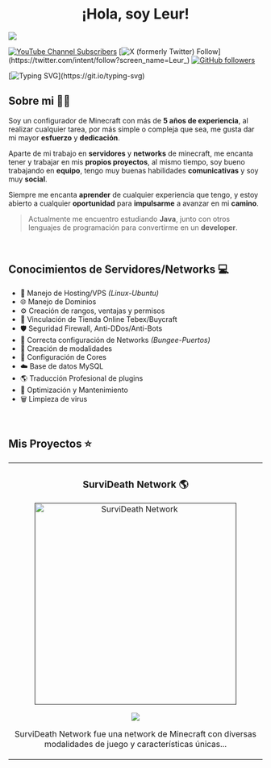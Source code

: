 <div align="center">
<h1 align="center">¡Hola, soy Leur!</h1>
</div>
 <img src="https://i.imgur.com/b3yzmfR.jpg"> 

[![YouTube Channel Subscribers](https://img.shields.io/youtube/channel/subscribers/UCxt8c9CxCk9IjieMTRMJBEg)](https://www.youtube.com/@leur_?sub_confirmation=1)
[![X (formerly Twitter) Follow](https://img.shields.io/twitter/follow/Leur_)](https://twitter.com/intent/follow?screen_name=Leur_)
[![GitHub followers](https://img.shields.io/github/followers/leurcraft?style=social)](https://github.com/Leurcraft)

[![Typing SVG](https://readme-typing-svg.demolab.com?font=Roboto+Mono&pause=1000&color=51FF73&vCenter=true&random=false&width=500&lines=El+configurador+perfecto+para+ti...)](https://git.io/typing-svg)

## Sobre mi 🙋‍♂️ 

Soy un configurador de Minecraft con más de **5 años de experiencia**, al realizar cualquier tarea, por más simple o compleja que sea, me gusta dar mi mayor **esfuerzo** y **dedicación**.

Aparte de mi trabajo en **servidores** y **networks** de minecraft, me encanta tener y trabajar en mis **propios proyectos**, al mismo tiempo, soy bueno trabajando en **equipo**, tengo muy buenas habilidades **comunicativas** y soy muy **social**.

Siempre me encanta **aprender** de cualquier experiencia que tengo, y estoy abierto a cualquier **oportunidad** para **impulsarme** a avanzar en mi **camino**.

> Actualmente me encuentro estudiando **Java**, junto con otros lenguajes de programación para convertirme en un **developer**.
<br>

## Conocimientos de Servidores/Networks 💻

- 🐧 Manejo de Hosting/VPS *(Linux-Ubuntu)*
- 🌐 Manejo de Dominios
- ⚙️ Creación de rangos, ventajas y permisos 
- 🛒 Vinculación de Tienda Online Tebex/Buycraft
- 🛡️ Seguridad Firewall, Anti-DDos/Anti-Bots
- 🔨 Correcta configuración de Networks *(Bungee-Puertos)*
- 🔗 Creación de modalidades 
- 📂 Configuración de Cores
- ☁️ Base de datos MySQL
- 🌎 Traducción Profesional de plugins
- 🔧 Optimización y Mantenimiento
- 🗑️ Limpieza de virus
<br>

## Mis Proyectos ⭐

<table>
<tr>
<td width="50%">
<h3 align="center">SurviDeath Network 🌎</h3>
<div align="center">
<a href=""https://github.com/Leurcraft/SurviDeath-Network"><img src="https://i.imgur.com/VI3ZmwZ.jpg" width="400" alt="SurviDeath Network"></a>
<p>
<a href="https://github.com/Leurcraft/SurviDeath-Network" target="_blank">
<img src="https://img.shields.io/badge/VER-5BECCA?style=for-the-badge&logo=github&logoColor=black">
</a>
</p>
<p> SurviDeath Network fue una network de Minecraft con diversas modalidades de juego y características únicas... </p>
</div>
